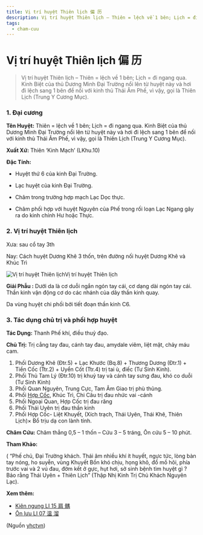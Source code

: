 ```yaml
---
title: Vị trí huyệt Thiên lịch 偏 历
description: Vị trí huyệt Thiên lịch – Thiên = lệch về 1 bên; Lịch = đi ngang qua. Kinh Biệt của thủ Dương Minh Đại Trường nổi lên từ huyệt này và hơi đi lệch sang 1 bên để nối với kinh thủ Thái Âm Phế, vì vậy, gọi là Thiên Lịch (Trung Y Cương Mục).
tags:
  - cham-cuu
---
```


# Vị trí huyệt Thiên lịch 偏 历 

> Vị trí huyệt Thiên lịch – Thiên = lệch về 1 bên; Lịch = đi ngang qua. Kinh Biệt của thủ Dương Minh Đại Trường nổi lên từ huyệt này và hơi đi lệch sang 1 bên để nối với kinh thủ Thái Âm Phế, vì vậy, gọi là Thiên Lịch (Trung Y Cương Mục).

### **1. Đại cương**

**Tên Huyệt:** Thiên = lệch về 1 bên; Lịch = đi ngang qua. Kinh Biệt của thủ Dương Minh Đại Trường nổi lên từ huyệt này và hơi đi lệch sang 1 bên để nối với kinh thủ Thái Âm Phế, vì vậy, gọi là Thiên Lịch (Trung Y Cương Mục).

**Xuất Xứ:** Thiên ‘Kinh Mạch’ (LKhu.10)

**Đặc Tính:**

+ Huyệt thứ 6 của kinh Đại Trường.

+ Lạc huyệt của kinh Đại Trường.

+ Châm trong trường hợp mạch Lạc Dọc thực.

+ Châm phối hợp với huyệt Nguyên của Phế trong rối loạn Lạc Ngang gây ra do kinh chính Hư hoặc Thực.

### **2. Vị trí huyệt Thiên lịch**

Xưa: sau cổ tay 3th

Nay: Cách huyệt Dương Khê 3 thốn, trên đường nối huyệt Dương Khê và Khúc Trì

![Vị trí huyệt Thiên lịch](/imgs/yhctvn/huyet-thien-lich-300x169.jpg)Vị trí huyệt Thiên lịch

**Giải Phẫu :** Dưới da là cơ duỗi ngắn ngón tay cái, cơ dạng dài ngón tay cái. Thần kinh vận động cơ do các nhánh của dây thần kinh quay.

Da vùng huyệt chi phối bởi tiết đoạn thần kinh C6.

### **3. Tác dụng chủ trị và phối hợp huyệt**

**Tác Dụng:** Thanh Phế khí, điều thuỷ đạo.

**Chủ Trị:** Trị cẳng tay đau, cánh tay đau, amydale viêm, liệt mặt, chảy máu cam.

1. Phối Dương Khê (Đtr.5) + Lạc Khước (Bq.8) + Thương Dương (Đtr.1) + Tiền Cốc (Ttr.2) + Uyển Cốt (Ttr.4) trị tai ù, điếc (Tư Sinh Kinh).
2. Phối Thủ Tam Lý (Đtr.10) trị khuỷ tay và cánh tay sưng đau, khó co duỗi (Tư Sinh Kinh)
3. Phối Quan Nguyên, Trung Cực, Tam Âm Giao trị phù thũng.
4. Phối [Hợp Cốc](/yhctvn/huyet-hop-coc-%e5%90%88-%e8%b0%b7/), Khúc Trì, Chi Câu trị đau nhức vai -cánh
5. Phối Ngoại Quan, Hợp Cốc trị đau răng
6. Phối Thái Uyên trị đau thần kinh
7. Phối Hợp Cốc- Liệt Khuyết, (Xích trạch, Thái Uyên, Thái Khê, Thiên Lịch)× Bổ trịu dạ con lành tính.

**Châm Cứu:** Châm thẳng 0,5 – 1 thốn – Cứu 3 – 5 tráng, Ôn cứu 5 – 10 phút.

**Tham Khảo:**

( “Phế chủ, Đại Trường khách. Thái âm nhiều khí ít huyết, ngực tức, lòng bàn tay nóng, ho suyễn, vùng Khuyết Bồn khó chịu, họng khô, đổ mồ hôi, phía trước vai và 2 vú đau, đờm kết ở gực, hụt hơi, sở sinh bệnh tìm huyệt gì ? Bảo rằng Thái Uyên + Thiên Lịch” (Thập Nhị Kinh Trị Chủ Khách Nguyên Lạc).

**Xem thêm:**

* [Kiên ngung LI 15 肩 髃](/yhctvn/huyet-kien-ngung-%e8%82%a9-%e9%ab%83/)
* [Ôn lưu LI 07 温 溜](/yhctvn/huyet-on-luu-%e6%b8%a9-%e6%ba%9c/)

(Nguồn <a href="https://yhctvn.com/huyet-thien-lich-偏-历/" target="_blank">yhctvn</a>)
